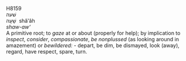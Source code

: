 <body>
  <p>H8159<br>  שׁעה  <br> שָׁעָה  ‎  shâ‛âh  <br><i>shaw-aw‘ </i><br>A primitive root; to <i>gaze</i> at or about (properly for help); by implication to <i>inspect</i>, <i>consider</i>, <i>compassionate</i>, <i>be</i> <i>nonplussed</i> (as looking around in amazement) or <i>bewildered: - </i>depart, be dim, be dismayed, look (away), regard, have respect, spare, turn.<br></p>
 </body>